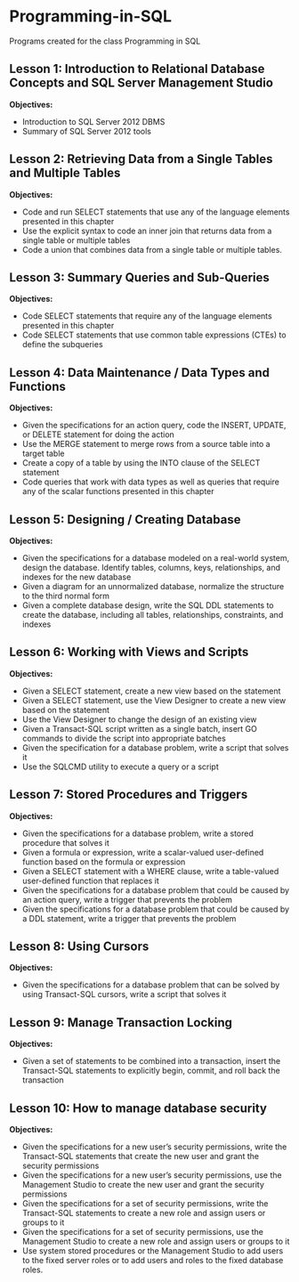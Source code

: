 # Programming-in-SQL
Programs created for the class Programming in SQL

## Lesson 1: Introduction to Relational Database Concepts and SQL Server Management Studio
**Objectives:**
* Introduction to SQL Server 2012 DBMS
* Summary of SQL Server 2012 tools

## Lesson 2: Retrieving Data from a Single Tables and Multiple Tables
**Objectives:**
* Code and run SELECT statements that use any of the language elements presented in this chapter
* Use the explicit syntax to code an inner join that returns data from a single table or multiple tables
* Code a union that combines data from a single table or multiple tables.

## Lesson 3: Summary Queries and Sub-Queries
**Objectives:**
* Code SELECT statements that require any of the language elements presented in this chapter
* Code SELECT statements that use common table expressions (CTEs) to define the subqueries

## Lesson 4: Data Maintenance / Data Types and Functions
**Objectives:**
* Given the specifications for an action query, code the INSERT, UPDATE, or DELETE statement for doing the action
* Use the MERGE statement to merge rows from a source table into a target table
* Create a copy of a table by using the INTO clause of the SELECT statement
* Code queries that work with data types as well as queries that require any of the scalar functions presented in this chapter

## Lesson 5: Designing / Creating Database
**Objectives:**
* Given the specifications for a database modeled on a real-world system, design the database. Identify tables, columns, keys, relationships, and indexes for the new database
* Given a diagram for an unnormalized database, normalize the structure to the third normal form
* Given a complete database design, write the SQL DDL statements to create the database, including all tables, relationships, constraints, and indexes

## Lesson 6: Working with Views and Scripts
**Objectives:**
* Given a SELECT statement, create a new view based on the statement
* Given a SELECT statement, use the View Designer to create a new view based on the statement
* Use the View Designer to change the design of an existing view
* Given a Transact-SQL script written as a single batch, insert GO commands to divide the script into appropriate batches
* Given the specification for a database problem, write a script that solves it
* Use the SQLCMD utility to execute a query or a script

## Lesson 7: Stored Procedures and Triggers
**Objectives:**
* Given the specifications for a database problem, write a stored procedure that solves it
* Given a formula or expression, write a scalar-valued user-defined function based on the formula or expression
* Given a SELECT statement with a WHERE clause, write a table-valued user-defined function that replaces it
* Given the specifications for a database problem that could be caused by an action query, write a trigger that prevents the problem
* Given the specifications for a database problem that could be caused by a DDL statement, write a trigger that prevents the problem

## Lesson 8: Using Cursors
**Objectives:**
* Given the specifications for a database problem that can be solved by using Transact-SQL cursors, write a script that solves it

## Lesson 9: Manage Transaction Locking
**Objectives:**
* Given a set of statements to be combined into a transaction, insert the Transact-SQL statements to explicitly begin, commit, and roll back the transaction

## Lesson 10: How to manage database security
**Objectives:**
* Given the specifications for a new user’s security permissions, write the Transact-SQL statements that create the new user and grant the security permissions
* Given the specifications for a new user’s security permissions, use the Management Studio to create the new user and grant the security permissions
* Given the specifications for a set of security permissions, write the Transact-SQL statements to create a new role and assign users or groups to it
* Given the specifications for a set of security permissions, use the Management Studio to create a new role and assign users or groups to it
* Use system stored procedures or the Management Studio to add users to the fixed server roles or to add users and roles to the fixed database roles.

